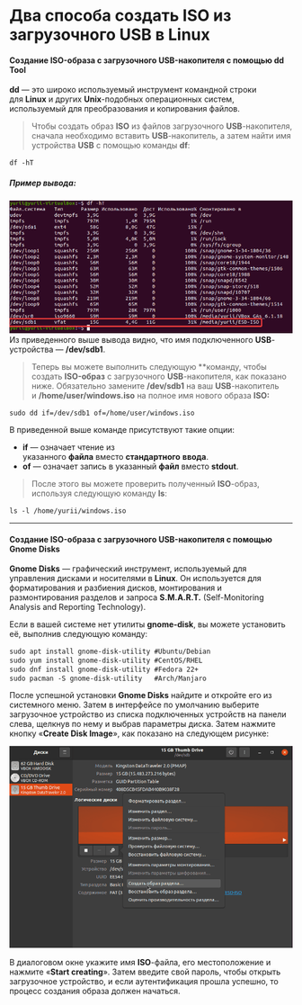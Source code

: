 # Два способа создать ISO из загрузочного USB в Linux

#### Создание ISO-образа с загрузочного USB-накопителя с помощью dd Tool

**dd** — это широко используемый инструмент командной строки для **Linux** и других **Unix**-подобных операционных систем, используемый для преобразования и копирования файлов.

>Чтобы создать образ **ISO** из файлов загрузочного **USB**-накопителя, сначала необходимо вставить **USB**-накопитель, а затем найти имя устройства **USB** с помощью команды **df**:
```shell
df -hT
```
##### Пример вывода:

[![df|800](/Media/ISO_From_USB/image_1.png)](https://blog.sedicomm.com/wp-content/uploads/2019/05/izobrazhenie_2021-02-08_193704.png)
Из приведенного выше вывода видно, что имя подключенного **USB**-устройства — **/dev/sdb1**.

>Теперь вы можете выполнить следующую **команду, чтобы создать **ISO-образ** с загрузочного **USB**-накопителя, как показано ниже. Обязательно замените **/dev/sdb1** на ваш **USB**-накопитель и **/home/user/windows.iso** на полное имя нового образа **ISO:**
```shell
sudo dd if=/dev/sdb1 of=/home/user/windows.iso
```

В приведенной выше команде присутствуют такие опции:

- **if** — означает чтение из указанного **файла** вместо **стандартного** **ввода**.
- **of** — означает запись в указанный **файл** вместо **stdout**.

>После этого вы можете проверить полученный **ISO**-образ, используя следующую команду **ls**:
```shell
ls -l /home/yurii/windows.iso
```

---
#### Создание ISO-образа с загрузочного USB-накопителя с помощью Gnome Disks

**Gnome Disks** — графический инструмент, используемый для управления дисками и носителями в **Linux**. Он используется для форматирования и разбиения дисков, монтирования и размонтирования разделов и запроса **S.M.A.R.T.** (Self-Monitoring Analysis and Reporting Technology).

Если в вашей системе нет утилиты **gnome-disk**, вы можете установить её, выполнив следующую команду:

```shell
sudo apt install gnome-disk-utility #Ubuntu/Debian
sudo yum install gnome-disk-utility #CentOS/RHEL
sudo dnf install gnome-disk-utility #Fedora 22+
sudo pacman -S gnome-disk-utility   #Arch/Manjaro
```

После успешной установки **Gnome Disks** найдите и откройте его из системного меню. Затем в интерфейсе по умолчанию выберите загрузочное устройство из списка подключенных устройств на панели слева, щелкнув по нему и выбрав параметры диска. Затем нажмите кнопку «**Create Disk Image**», как показано на следующем рисунке:

[![|800](/Media/ISO_From_USB/image_2.png)](https://blog.sedicomm.com/wp-content/uploads/2019/05/izobrazhenie_2021-02-08_194103.png)

В диалоговом окне укажите имя **ISO**-файла, его местоположение и нажмите «**Start creating**». Затем введите свой пароль, чтобы открыть загрузочное устройство, и если аутентификация прошла успешно, то процесс создания образа должен начаться.
